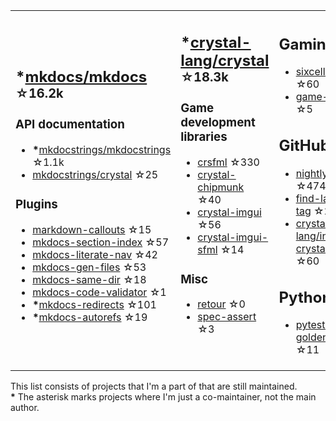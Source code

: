 <table><tr><td>

## **\***[mkdocs/mkdocs](https://github.com/mkdocs/mkdocs) <sup>☆16.2k</sup>

### API documentation

* **\***[mkdocstrings/mkdocstrings](https://github.com/mkdocstrings/mkdocstrings) ☆1.1k
* [mkdocstrings/crystal](https://github.com/mkdocstrings/crystal) ☆25

### Plugins

* [markdown-callouts](https://github.com/oprypin/markdown-callouts) ☆15
* [mkdocs-section-index](https://github.com/oprypin/mkdocs-section-index) ☆57
* [mkdocs-literate-nav](https://github.com/oprypin/mkdocs-literate-nav) ☆42
* [mkdocs-gen-files](https://github.com/oprypin/mkdocs-gen-files) ☆53
* [mkdocs-same-dir](https://github.com/oprypin/mkdocs-same-dir) ☆18
* [mkdocs-code-validator](https://github.com/oprypin/mkdocs-code-validator) ☆1
* **\***[mkdocs-redirects](https://github.com/mkdocs/mkdocs-redirects) ☆101
* **\***[mkdocs-autorefs](https://github.com/mkdocstrings/autorefs) ☆19

</td><td>

## **\***[crystal-lang/crystal](https://github.com/crystal-lang/crystal) <sup>☆18.3k</sup>

### Game development libraries

* [crsfml](https://github.com/oprypin/crsfml) ☆330
* [crystal-chipmunk](https://github.com/oprypin/crystal-chipmunk) ☆40
* [crystal-imgui](https://github.com/oprypin/crystal-imgui) ☆56
* [crystal-imgui-sfml](https://github.com/oprypin/crystal-imgui-sfml) ☆14

### Misc

* [retour](https://github.com/oprypin/retour) ☆0
* [spec-assert](https://github.com/oprypin/spec-assert) ☆3
  
&nbsp;

</td><td>

## Gaming

* [sixcells](https://github.com/oprypin/sixcells) ☆60
* [game-bots](https://github.com/oprypin/game-bots) ☆5

## GitHub

* [nightly.link](https://github.com/oprypin/nightly.link) ☆474
* [find-latest-tag](https://github.com/oprypin/find-latest-tag) ☆27
* [crystal-lang/install-crystal](https://github.com/crystal-lang/install-crystal) ☆60

## Python

* [pytest-golden](https://github.com/oprypin/pytest-golden) ☆11

</tr></table>

This list consists of projects that I'm a part of that are still maintained.  
**\*** The asterisk marks projects where I'm just a co-maintainer, not the main author.
